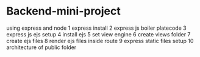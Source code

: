 # Backend-mini-project
using express and node
1 express install
2 express js boiler platecode
3 express js ejs setup
4 install ejs
5 set view engine
6 create views folder
7 create ejs files
8 render ejs files inside route
9 express static files setup
10 architecture of public folder
